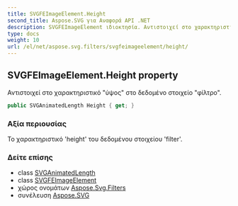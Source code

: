 ```yaml
---
title: SVGFEImageElement.Height
second_title: Aspose.SVG για Αναφορά API .NET
description: SVGFEImageElement ιδιοκτησία. Αντιστοιχεί στο χαρακτηριστικό ύψος στο δεδομένο στοιχείο φίλτρο.
type: docs
weight: 10
url: /el/net/aspose.svg.filters/svgfeimageelement/height/
---
```

## SVGFEImageElement.Height property

Αντιστοιχεί στο χαρακτηριστικό "ύψος" στο δεδομένο στοιχείο "φίλτρο".

```csharp
public SVGAnimatedLength Height { get; }
```

### Αξία περιουσίας

Το χαρακτηριστικό 'height' του δεδομένου στοιχείου 'filter'.

### Δείτε επίσης

* class [SVGAnimatedLength](../../../aspose.svg.datatypes/svganimatedlength/)
* class [SVGFEImageElement](../)
* χώρος ονομάτων [Aspose.Svg.Filters](../../svgfeimageelement/)
* συνέλευση [Aspose.SVG](../../../)


